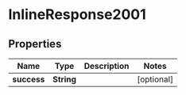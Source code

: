 

# InlineResponse2001


## Properties

| Name | Type | Description | Notes |
|------------ | ------------- | ------------- | -------------|
|**success** | **String** |  |  [optional] |



